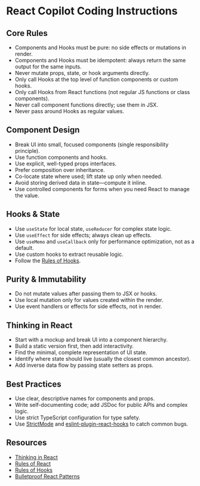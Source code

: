 <!--
Custom instructions for Copilot: React Usage in TypeScript Monorepos

These guidelines help Copilot generate idiomatic, maintainable, and modern React code.
-->

# React Copilot Coding Instructions

## Core Rules

- Components and Hooks must be pure: no side effects or mutations in render.
- Components and Hooks must be idempotent: always return the same output for the same inputs.
- Never mutate props, state, or hook arguments directly.
- Only call Hooks at the top level of function components or custom hooks.
- Only call Hooks from React functions (not regular JS functions or class components).
- Never call component functions directly; use them in JSX.
- Never pass around Hooks as regular values.

## Component Design

- Break UI into small, focused components (single responsibility principle).
- Use function components and hooks.
- Use explicit, well-typed props interfaces.
- Prefer composition over inheritance.
- Co-locate state where used; lift state up only when needed.
- Avoid storing derived data in state—compute it inline.
- Use controlled components for forms when you need React to manage the value.

## Hooks & State

- Use `useState` for local state, `useReducer` for complex state logic.
- Use `useEffect` for side effects; always clean up effects.
- Use `useMemo` and `useCallback` only for performance optimization, not as a default.
- Use custom hooks to extract reusable logic.
- Follow the [Rules of Hooks](https://react.dev/reference/rules/rules-of-hooks).

## Purity & Immutability

- Do not mutate values after passing them to JSX or hooks.
- Use local mutation only for values created within the render.
- Use event handlers or effects for side effects, not in render.

## Thinking in React

- Start with a mockup and break UI into a component hierarchy.
- Build a static version first, then add interactivity.
- Find the minimal, complete representation of UI state.
- Identify where state should live (usually the closest common ancestor).
- Add inverse data flow by passing state setters as props.

## Best Practices

- Use clear, descriptive names for components and props.
- Write self-documenting code; add JSDoc for public APIs and complex logic.
- Use strict TypeScript configuration for type safety.
- Use [StrictMode](https://react.dev/reference/react/StrictMode) and [eslint-plugin-react-hooks](https://www.npmjs.com/package/eslint-plugin-react-hooks) to catch common bugs.

## Resources

- [Thinking in React](https://react.dev/learn/thinking-in-react)
- [Rules of React](https://react.dev/reference/rules)
- [Rules of Hooks](https://react.dev/reference/rules/rules-of-hooks)
- [Bulletproof React Patterns](https://github.com/alan2207/bulletproof-react)

<!-- End of React custom instructions -->
